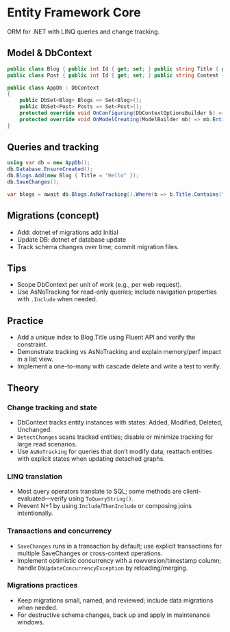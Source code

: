 # Entity Framework Core

ORM for .NET with LINQ queries and change tracking.

## Model & DbContext
```csharp
public class Blog { public int Id { get; set; } public string Title { get; set; } = ""; public List<Post> Posts { get; set; } = new(); }
public class Post { public int Id { get; set; } public string Content { get; set; } = ""; public int BlogId { get; set; } public Blog? Blog { get; set; } }

public class AppDb : DbContext
{
	public DbSet<Blog> Blogs => Set<Blog>();
	public DbSet<Post> Posts => Set<Post>();
	protected override void OnConfiguring(DbContextOptionsBuilder b) => b.UseSqlite("Data Source=app.db");
	protected override void OnModelCreating(ModelBuilder mb) => mb.Entity<Post>().HasIndex(p => p.BlogId);
}
```

## Queries and tracking
```csharp
using var db = new AppDb();
db.Database.EnsureCreated();
db.Blogs.Add(new Blog { Title = "Hello" });
db.SaveChanges();

var blogs = await db.Blogs.AsNoTracking().Where(b => b.Title.Contains("H")).ToListAsync();
```

## Migrations (concept)
- Add: dotnet ef migrations add Initial
- Update DB: dotnet ef database update
- Track schema changes over time; commit migration files.

## Tips
- Scope DbContext per unit of work (e.g., per web request).
- Use AsNoTracking for read-only queries; include navigation properties with `.Include` when needed.

## Practice
- Add a unique index to Blog.Title using Fluent API and verify the constraint.
- Demonstrate tracking vs AsNoTracking and explain memory/perf impact in a list view.
- Implement a one-to-many with cascade delete and write a test to verify.

## Theory
### Change tracking and state
- DbContext tracks entity instances with states: Added, Modified, Deleted, Unchanged.
- `DetectChanges` scans tracked entities; disable or minimize tracking for large read scenarios.
- Use `AsNoTracking` for queries that don’t modify data; reattach entities with explicit states when updating detached graphs.

### LINQ translation
- Most query operators translate to SQL; some methods are client-evaluated—verify using `ToQueryString()`.
- Prevent N+1 by using `Include`/`ThenInclude` or composing joins intentionally.

### Transactions and concurrency
- `SaveChanges` runs in a transaction by default; use explicit transactions for multiple SaveChanges or cross-context operations.
- Implement optimistic concurrency with a rowversion/timestamp column; handle `DbUpdateConcurrencyException` by reloading/merging.

### Migrations practices
- Keep migrations small, named, and reviewed; include data migrations when needed.
- For destructive schema changes, back up and apply in maintenance windows.
